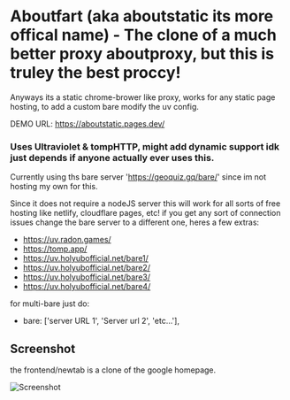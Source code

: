 
# Aboutfart (aka aboutstatic its more offical name) - The clone of a much better proxy aboutproxy, but this is truley the best proccy!

Anyways its a static chrome-brower like proxy, works for any static page hosting, to add a custom bare modify the uv config. 

DEMO URL: https://aboutstatic.pages.dev/

### Uses Ultraviolet & tompHTTP, might add dynamic support idk just depends if anyone actually ever uses this.

Currently using ths bare server 'https://geoquiz.gq/bare/' since im not hosting my own for this.

Since it does not require a nodeJS server this will work for all sorts of free hosting like netlify, cloudflare pages, etc! if you get any sort of connection issues change the bare server to a different one, heres a few extras:
- https://uv.radon.games/
- https://tomp.app/
- https://uv.holyubofficial.net/bare1/
- https://uv.holyubofficial.net/bare2/
- https://uv.holyubofficial.net/bare3/
- https://uv.holyubofficial.net/bare4/

for multi-bare just do:

- bare: ['server URL 1', 'Server url 2', 'etc...'],
## Screenshot
the frontend/newtab is a clone of the google homepage.

![Screenshot](https://github.com/localuser-isback/aboutfart/blob/main/Screenshot%202023-10-01%20190058.png?raw=true)

